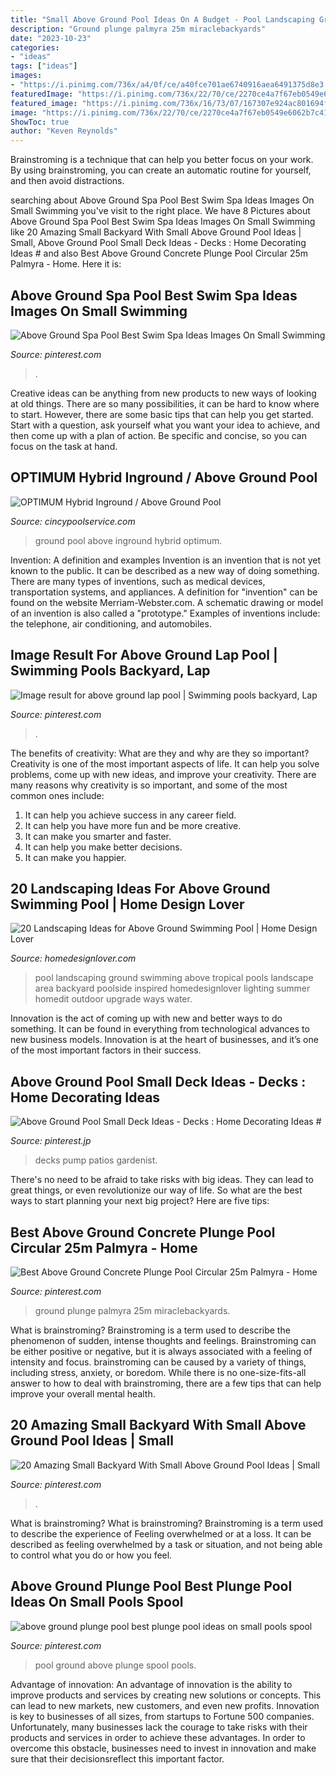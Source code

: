 ```yaml
---
title: "Small Above Ground Pool Ideas On A Budget - Pool Landscaping Ground Swimming Above Tropical Pools Landscape Area Backyard Poolside Inspired Homedesignlover Lighting Summer Homedit Outdoor Upgrade Ways Water"
description: "Ground plunge palmyra 25m miraclebackyards"
date: "2023-10-23"
categories:
- "ideas"
tags: ["ideas"]
images:
- "https://i.pinimg.com/736x/a4/0f/ce/a40fce701ae6740916aea6491375d8e3.jpg"
featuredImage: "https://i.pinimg.com/736x/22/70/ce/2270ce4a7f67eb0549e6062b7c41e0e8.jpg"
featured_image: "https://i.pinimg.com/736x/16/73/07/167307e924ac801694f8280aa2e22dee.jpg"
image: "https://i.pinimg.com/736x/22/70/ce/2270ce4a7f67eb0549e6062b7c41e0e8.jpg"
ShowToc: true
author: "Keven Reynolds"
---
```



Brainstroming is a technique that can help you better focus on your work. By using brainstroming, you can create an automatic routine for yourself, and then avoid distractions.

	

		
searching about Above Ground Spa Pool Best Swim Spa Ideas Images On Small Swimming you've visit to the right place. We have 8 Pictures about Above Ground Spa Pool Best Swim Spa Ideas Images On Small Swimming like 20 Amazing Small Backyard With Small Above Ground Pool Ideas | Small, Above Ground Pool Small Deck Ideas - Decks : Home Decorating Ideas # and also Best Above Ground Concrete Plunge Pool Circular 25m Palmyra - Home. Here it is:
		
    
## Above Ground Spa Pool Best Swim Spa Ideas Images On Small Swimming

<img loading=lazy src="https://i.pinimg.com/736x/77/05/62/77056244e6f4ef9799cf8ff5b2e8df65.jpg" onerror="this.onerror=null;this.src='https://tse4.mm.bing.net/th?id=OIP.SvBhJ6aZMCe_Mu2250pJcQHaJ4&amp;pid=15.1';" alt="Above Ground Spa Pool Best Swim Spa Ideas Images On Small Swimming">

_Source: pinterest.com_

>. 

	

Creative ideas can be anything from new products to new ways of looking at old things. There are so many possibilities, it can be hard to know where to start. However, there are some basic tips that can help you get started. Start with a question, ask yourself what you want your idea to achieve, and then come up with a plan of action. Be specific and concise, so you can focus on the task at hand.

    
## OPTIMUM Hybrid Inground / Above Ground Pool

<img loading=lazy src="https://www.cincypoolservice.com/uploads/1/1/8/0/118030070/s303296003940463625_p6_i16_w563.jpeg" onerror="this.onerror=null;this.src='https://tse2.mm.bing.net/th?id=OIP.0e59QGSl9DhtvNvhiFP0TQHaGE&amp;pid=15.1';" alt="OPTIMUM Hybrid Inground / Above Ground Pool">

_Source: cincypoolservice.com_

>ground pool above inground hybrid optimum. 

	

Invention: A definition and examples
Invention is an invention that is not yet known to the public. It can be described as a new way of doing something. There are many types of inventions, such as medical devices, transportation systems, and appliances. 
A definition for "invention" can be found on the website Merriam-Webster.com. A schematic drawing or model of an invention is also called a "prototype." 
Examples of inventions include: the telephone, air conditioning, and automobiles.

    
## Image Result For Above Ground Lap Pool | Swimming Pools Backyard, Lap

<img loading=lazy src="https://i.pinimg.com/736x/a4/0f/ce/a40fce701ae6740916aea6491375d8e3.jpg" onerror="this.onerror=null;this.src='https://tse1.mm.bing.net/th?id=OIP.Ec1xuoYEQIpjkK7aC7STJAHaEO&amp;pid=15.1';" alt="Image result for above ground lap pool | Swimming pools backyard, Lap">

_Source: pinterest.com_

>. 

	

The benefits of creativity: What are they and why are they so important?
Creativity is one of the most important aspects of life. It can help you solve problems, come up with new ideas, and improve your creativity. There are many reasons why creativity is so important, and some of the most common ones include: 
1) It can help you achieve success in any career field.
2) It can help you have more fun and be more creative. 
3) It can make you smarter and faster. 
4) It can help you make better decisions. 
5) It can make you happier.

    
## 20 Landscaping Ideas For Above Ground Swimming Pool | Home Design Lover

<img loading=lazy src="https://homedesignlover.com/wp-content/uploads/2015/08/1-tropical-inspired.jpg" onerror="this.onerror=null;this.src='https://tse2.mm.bing.net/th?id=OIP.j0N3C8bAvceIb7cTFJ_ncAHaE9&amp;pid=15.1';" alt="20 Landscaping Ideas for Above Ground Swimming Pool | Home Design Lover">

_Source: homedesignlover.com_

>pool landscaping ground swimming above tropical pools landscape area backyard poolside inspired homedesignlover lighting summer homedit outdoor upgrade ways water. 

	

Innovation is the act of coming up with new and better ways to do something. It can be found in everything from technological advances to new business models. Innovation is at the heart of businesses, and it’s one of the most important factors in their success.

    
## Above Ground Pool Small Deck Ideas - Decks : Home Decorating Ideas #

<img loading=lazy src="https://i.pinimg.com/736x/16/73/07/167307e924ac801694f8280aa2e22dee.jpg" onerror="this.onerror=null;this.src='https://tse2.mm.bing.net/th?id=OIP.RI5lpddW2BVY4XdW31FwbQHaFp&amp;pid=15.1';" alt="Above Ground Pool Small Deck Ideas - Decks : Home Decorating Ideas #">

_Source: pinterest.jp_

>decks pump patios gardenist. 

	

There's no need to be afraid to take risks with big ideas. They can lead to great things, or even revolutionize our way of life. So what are the best ways to start planning your next big project? Here are five tips:

    
## Best Above Ground Concrete Plunge Pool Circular 25m Palmyra - Home

<img loading=lazy src="https://i.pinimg.com/736x/25/c9/3c/25c93c8aa8ecc5b58d8b0a74adab3154.jpg" onerror="this.onerror=null;this.src='https://tse1.mm.bing.net/th?id=OIP.6hICRykxM1vvBpeF8LSglgHaJ3&amp;pid=15.1';" alt="Best Above Ground Concrete Plunge Pool Circular 25m Palmyra - Home">

_Source: pinterest.com_

>ground plunge palmyra 25m miraclebackyards. 

	

What is brainstroming?
Brainstroming is a term used to describe the phenomenon of sudden, intense thoughts and feelings. Brainstroming can be either positive or negative, but it is always associated with a feeling of intensity and focus. brainstroming can be caused by a variety of things, including stress, anxiety, or boredom. While there is no one-size-fits-all answer to how to deal with brainstroming, there are a few tips that can help improve your overall mental health.

    
## 20 Amazing Small Backyard With Small Above Ground Pool Ideas | Small

<img loading=lazy src="https://i.pinimg.com/736x/22/70/ce/2270ce4a7f67eb0549e6062b7c41e0e8.jpg" onerror="this.onerror=null;this.src='https://tse2.mm.bing.net/th?id=OIP.ItQ2qIVdWXRatFkvIZC7vAHaFB&amp;pid=15.1';" alt="20 Amazing Small Backyard With Small Above Ground Pool Ideas | Small">

_Source: pinterest.com_

>. 

	

What is brainstroming?
What is brainstroming? Brainstroming is a term used to describe the experience of Feeling overwhelmed or at a loss. It can be described as feeling overwhelmed by a task or situation, and not being able to control what you do or how you feel.

    
## Above Ground Plunge Pool Best Plunge Pool Ideas On Small Pools Spool

<img loading=lazy src="https://i.pinimg.com/736x/a7/fb/04/a7fb04550c63f9a0fefab98e953020dd.jpg" onerror="this.onerror=null;this.src='https://tse3.mm.bing.net/th?id=OIP.yKD9XvCobgRNIsY-bdTaIQAAAA&amp;pid=15.1';" alt="above ground plunge pool best plunge pool ideas on small pools spool">

_Source: pinterest.com_

>pool ground above plunge spool pools. 

	

Advantage of innovation:
An advantage of innovation is the ability to improve products and services by creating new solutions or concepts. This can lead to new markets, new customers, and even new profits. Innovation is key to businesses of all sizes, from startups to Fortune 500 companies. Unfortunately, many businesses lack the courage to take risks with their products and services in order to achieve these advantages. In order to overcome this obstacle, businesses need to invest in innovation and make sure that their decisionsreflect this important factor.

